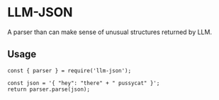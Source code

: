 # LLM-JSON

A parser than can make sense of unusual structures returned by LLM.

## Usage

```
const { parser } = require('llm-json');

const json = '{ "hey": "there" + " pussycat" }';
return parser.parse(json);
```
